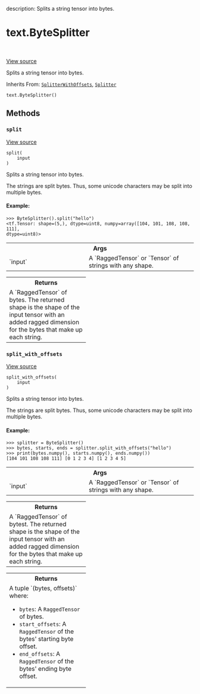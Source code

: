 description: Splits a string tensor into bytes.

<div itemscope itemtype="http://developers.google.com/ReferenceObject">
<meta itemprop="name" content="text.ByteSplitter" />
<meta itemprop="path" content="Stable" />
<meta itemprop="property" content="__init__"/>
<meta itemprop="property" content="split"/>
<meta itemprop="property" content="split_with_offsets"/>
</div>

# text.ByteSplitter

<!-- Insert buttons and diff -->

<table class="tfo-notebook-buttons tfo-api nocontent" align="left">

</table>

<a target="_blank" class="external" href="https://github.com/tensorflow/text/tree/master/tensorflow_text/python/ops/byte_splitter.py">View
source</a>

Splits a string tensor into bytes.

Inherits From: [`SplitterWithOffsets`](../text/SplitterWithOffsets.md),
[`Splitter`](../text/Splitter.md)

<pre class="devsite-click-to-copy prettyprint lang-py tfo-signature-link">
<code>text.ByteSplitter()
</code></pre>

<!-- Placeholder for "Used in" -->

## Methods

<h3 id="split"><code>split</code></h3>

<a target="_blank" class="external" href="https://github.com/tensorflow/text/tree/master/tensorflow_text/python/ops/byte_splitter.py">View
source</a>

<pre class="devsite-click-to-copy prettyprint lang-py tfo-signature-link">
<code>split(
    input
)
</code></pre>

Splits a string tensor into bytes.

The strings are split bytes. Thus, some unicode characters may be split into
multiple bytes.

#### Example:

```
>>> ByteSplitter().split("hello")
<tf.Tensor: shape=(5,), dtype=uint8, numpy=array([104, 101, 108, 108, 111],
dtype=uint8)>
```

<!-- Tabular view -->

 <table class="responsive fixed orange">
<colgroup><col width="214px"><col></colgroup>
<tr><th colspan="2">Args</th></tr>

<tr>
<td>
`input`
</td>
<td>
A `RaggedTensor` or `Tensor` of strings with any shape.
</td>
</tr>
</table>

<!-- Tabular view -->

 <table class="responsive fixed orange">
<colgroup><col width="214px"><col></colgroup>
<tr><th colspan="2">Returns</th></tr>
<tr class="alt">
<td colspan="2">
A `RaggedTensor` of bytes. The returned shape is the shape of the
input tensor with an added ragged dimension for the bytes that make up
each string.
</td>
</tr>

</table>

<h3 id="split_with_offsets"><code>split_with_offsets</code></h3>

<a target="_blank" class="external" href="https://github.com/tensorflow/text/tree/master/tensorflow_text/python/ops/byte_splitter.py">View
source</a>

<pre class="devsite-click-to-copy prettyprint lang-py tfo-signature-link">
<code>split_with_offsets(
    input
)
</code></pre>

Splits a string tensor into bytes.

The strings are split bytes. Thus, some unicode characters may be split into
multiple bytes.

#### Example:

```
>>> splitter = ByteSplitter()
>>> bytes, starts, ends = splitter.split_with_offsets("hello")
>>> print(bytes.numpy(), starts.numpy(), ends.numpy())
[104 101 108 108 111] [0 1 2 3 4] [1 2 3 4 5]
```

<!-- Tabular view -->

 <table class="responsive fixed orange">
<colgroup><col width="214px"><col></colgroup>
<tr><th colspan="2">Args</th></tr>

<tr>
<td>
`input`
</td>
<td>
A `RaggedTensor` or `Tensor` of strings with any shape.
</td>
</tr>
</table>

<!-- Tabular view -->

 <table class="responsive fixed orange">
<colgroup><col width="214px"><col></colgroup>
<tr><th colspan="2">Returns</th></tr>
<tr class="alt">
<td colspan="2">
A `RaggedTensor` of bytest. The returned shape is the shape of the
input tensor with an added ragged dimension for the bytes that make up
each string.
</td>
</tr>

</table>

<!-- Tabular view -->

 <table class="responsive fixed orange">
<colgroup><col width="214px"><col></colgroup>
<tr><th colspan="2">Returns</th></tr>
<tr class="alt">
<td colspan="2">
A tuple `(bytes, offsets)` where:

*   `bytes`: A `RaggedTensor` of bytes.
*   `start_offsets`: A `RaggedTensor` of the bytes' starting byte offset.
*   `end_offsets`: A `RaggedTensor` of the bytes' ending byte offset. </td>
    </tr>

</table>
